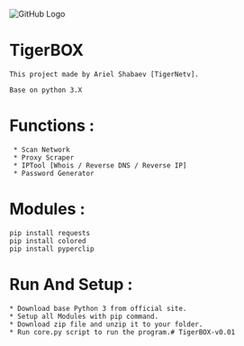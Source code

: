 ![GitHub Logo](picture.png)


# TigerBOX
```
This project made by Ariel Shabaev [TigerNetv].

Base on python 3.X
```
# Functions :
```
 * Scan Network
 * Proxy Scraper
 * IPTool [Whois / Reverse DNS / Reverse IP]
 * Password Generator
```

# Modules :
```
pip install requests
pip install colored
pip install pyperclip
```
 # Run And Setup :
 ```
 * Download base Python 3 from official site.
 * Setup all Modules with pip command.
 * Download zip file and unzip it to your folder.
 * Run core.py script to run the program.# TigerBOX-v0.01
```
